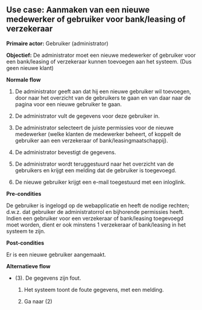 Use case: Aanmaken van een nieuwe medewerker of gebruiker voor bank/leasing of verzekeraar
------------------------------------------------------------------------------------------

**Primaire actor:** Gebruiker (administrator)

**Objectief:** De administrator moet een nieuwe medewerker of gebruiker voor een
bank/leasing of verzekeraar kunnen toevoegen aan het systeem. (Dus geen nieuwe
klant)

**Normale flow**

1.  De administrator geeft aan dat hij een nieuwe gebruiker wil toevoegen, door
    naar het overzicht van de gebruikers te gaan en van daar naar de pagina voor
    een nieuwe gebruiker te gaan.

2.  De administrator vult de gegevens voor deze gebruiker in.

3.  De administrator selecteert de juiste permissies voor de nieuwe medewerker
    (welke klanten de medewerker beheert, of koppelt de gebruiker aan een
    verzekeraar of bank/leasingmaatschappij).

4.  De administrator bevestigt de gegevens.

5.  De administrator wordt teruggestuurd naar het overzicht van de gebruikers en
    krijgt een melding dat de gebruiker is toegevoegd.

6.  De nieuwe gebruiker krijgt een e-mail toegestuurd met een inloglink.

**Pre-condities**

De gebruiker is ingelogd op de webapplicatie en heeft de nodige rechten; d.w.z.
dat gebruiker de administratorrol en bijhorende permissies heeft. Indien een
gebruiker voor een verzekeraar of bank/leasing toegevoegd moet worden, dient er
ook minstens 1 verzekeraar of bank/leasing in het systeem te zijn.

**Post-condities**

Er is een nieuwe gebruiker aangemaakt.

**Alternatieve flow**

-   (3). De gegevens zijn fout.

    1.  Het systeem toont de foute gegevens, met een melding.

    2.  Ga naar (2)
